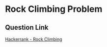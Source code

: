 # Rock Climbing Problem

## Question Link

[Hackerrank - Rock Climbing](https://www.hackerrank.com/contests/target-samsung-13-nov19/challenges/rock-climbing)
